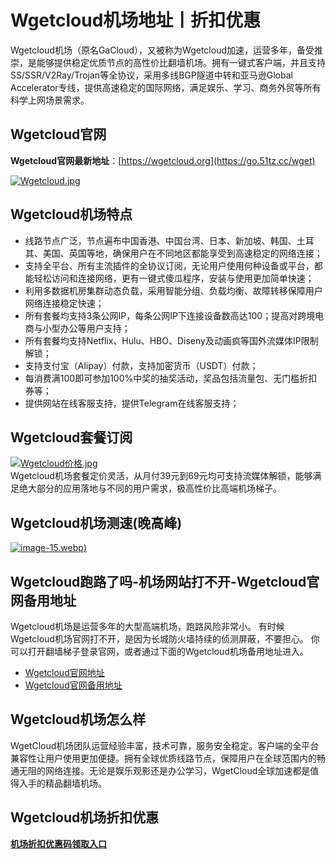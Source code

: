 # Wgetcloud机场地址丨折扣优惠
Wgetcloud机场（原名GaCloud），又被称为Wgetcloud加速，运营多年，备受推崇，是能够提供稳定优质节点的高性价比翻墙机场。拥有一键式客户端，并且支持SS/SSR/V2Ray/Trojan等全协议，采用多线BGP隧道中转和亚马逊Global Accelerator专线，提供高速稳定的国际网络，满足娱乐、学习、商务外贸等所有科学上网场景需求。

## Wgetcloud官网
**Wgetcloud官网最新地址**：[https://wgetcloud.org](https://go.51tz.cc/wget)

[![Wgetcloud.jpg](https://s2.loli.net/2024/02/19/SWPeAQ4u7dyRGcs.jpg)](https://go.51tz.cc/wget)

## Wgetcloud机场特点
* 线路节点广泛，节点遍布中国香港、中国台湾、日本、新加坡、韩国、土耳其、美国、英国等地，确保用户在不同地区都能享受到高速稳定的网络连接；
* 支持全平台、所有主流插件的全协议订阅，无论用户使用何种设备或平台，都能轻松访问和连接网络，更有一键式傻瓜程序，安装与使用更加简单快速；
* 利用多数据机房集群动态负载，采用智能分组、负载均衡、故障转移保障用户网络连接稳定快速；
* 所有套餐均支持3条公网IP，每条公网IP下连接设备数高达100；提高对跨境电商与小型办公等用户支持；
* 所有套餐均支持Netflix、Hulu、HBO、Diseny及动画疯等国外流媒体IP限制解锁；
* 支持支付宝（Alipay）付款，支持加密货币（USDT）付款；
* 每消费满100即可参加100%中奖的抽奖活动，奖品包括流量包、无门槛折扣券等；
* 提供网站在线客服支持，提供Telegram在线客服支持；

## Wgetcloud套餐订阅
[![Wgetcloud价格.jpg](https://s2.loli.net/2024/02/19/mQVEN3I5uiqgOH7.jpg)](https://go.51tz.cc/wget)  
Wgetcloud机场套餐定价灵活，从月付39元到69元均可支持流媒体解锁，能够满足绝大部分的应用落地与不同的用户需求，极高性价比高端机场梯子。

## Wgetcloud机场测速(晚高峰)
[![image-15.webp](https://s2.loli.net/2024/02/19/W7I5crQb3M1Vujg.webp))](https://go.51tz.cc/wget)

## Wgetcloud跑路了吗-机场网站打不开-Wgetcloud官网备用地址
Wgetcloud机场是运营多年的大型高端机场，跑路风险非常小。
有时候Wgetcloud机场官网打不开，是因为长城防火墙持续的侦测屏蔽，不要担心。
你可以打开翻墙梯子登录官网，或者通过下面的Wgetcloud机场备用地址进入。
* [Wgetcloud官网地址](https://go.51tz.cc/wget)
* [Wgetcloud官网备用地址](https://cn.51tz.cc/wgetcloud)


## Wgetcloud机场怎么样
WgetCloud机场团队运营经验丰富，技术可靠，服务安全稳定。客户端的全平台兼容性让用户使用更加便捷。拥有全球优质线路节点，保障用户在全球范围内的畅通无阻的网络连接。无论是娱乐观影还是办公学习，WgetCloud全球加速都是值得入手的精品翻墙机场。

## Wgetcloud机场折扣优惠
[**机场折扣优惠码领取入口**](https://ihaoke.vip/discount/)

